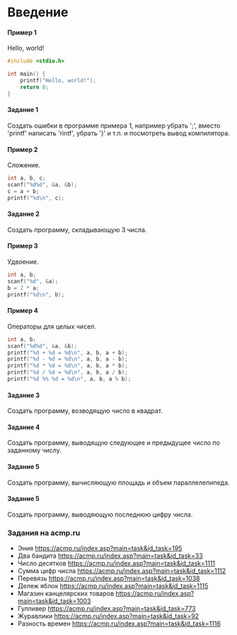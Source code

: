 # Введение

#### Пример 1
Hello, world!
```c
#include <stdio.h>

int main() {
    printf("Hello, world!");
    return 0;
}
```

#### Задание 1
Создать ошибки в программе примера 1, например убрать ';', вместо 'printf' написать 'rintf', убрать '}' и т.п. и посмотреть вывод компилятора.

#### Пример 2
Сложение.
```c
int a, b, c;
scanf("%d%d", &a, &b);
c = a + b;
printf("%d\n", c);
```

#### Задание 2
Создать программу, складывающую 3 числа.

#### Пример 3
Удвоение.
```c
int a, b;
scanf("%d", &a);
b = 2 * a;
printf("%d\n", b);
```

#### Пример 4
Операторы для целых чисел.
```c
int a, b;
scanf("%d%d", &a, &b);
printf("%d + %d = %d\n", a, b, a + b);
printf("%d - %d = %d\n", a, b, a - b);
printf("%d * %d = %d\n", a, b, a * b);
printf("%d / %d = %d\n", a, b, a / b);
printf("%d %% %d = %d\n", a, b, a % b);
```

#### Задание 3
Создать программу, возводящую число в квадрат.

#### Задание 4
Создать программу, выводящую следующее и предыдущее число по заданному числу.

#### Задание 5
Создать программу, вычисляющую площадь и объем параллелепипеда.

#### Задание 5
Создать программу, выводяющую последнюю цифру числа.

### Задания на acmp.ru
* Эния https://acmp.ru/index.asp?main=task&id_task=195
* Два бандита https://acmp.ru/index.asp?main=task&id_task=33
* Число десятков https://acmp.ru/index.asp?main=task&id_task=1111
* Сумма цифр числа https://acmp.ru/index.asp?main=task&id_task=1112
* Перевязь https://acmp.ru/index.asp?main=task&id_task=1038
* Дележ яблок https://acmp.ru/index.asp?main=task&id_task=1115
* Магазин канцелярских товаров https://acmp.ru/index.asp?main=task&id_task=1003
* Гулливер https://acmp.ru/index.asp?main=task&id_task=773
* Журавлики https://acmp.ru/index.asp?main=task&id_task=92
* Разность времен https://acmp.ru/index.asp?main=task&id_task=1116

